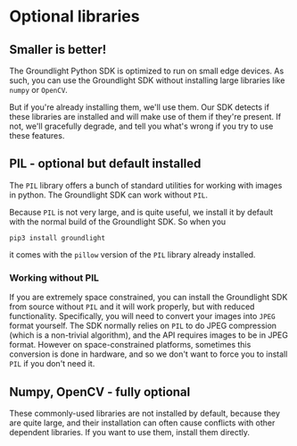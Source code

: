 # Optional libraries

## Smaller is better!

The Groundlight Python SDK is optimized to run on small edge devices. As such, you can use the Groundlight SDK without
installing large libraries like `numpy` or `OpenCV`.

But if you're already installing them, we'll use them. Our SDK detects if these libraries are installed
and will make use of them if they're present. If not, we'll gracefully degrade, and tell you what's
wrong if you try to use these features.

## PIL - optional but default installed

The `PIL` library offers a bunch of standard utilities for working with images in python. The Groundlight SDK can work without `PIL`.

Because `PIL` is not very large, and is quite useful, we install it by default with the normal build of the Groundlight SDK. So when you

```shell
pip3 install groundlight
```

it comes with the `pillow` version of the `PIL` library already installed.

### Working without PIL

If you are extremely space constrained, you can install the Groundlight SDK from source without `PIL` and it will work properly, but with reduced functionality.
Specifically, you will need to convert your images into `JPEG` format yourself. The SDK normally relies on `PIL` to do JPEG compression (which is a non-trivial algorithm), and the API requires images to be in JPEG format. However on space-constrained platforms, sometimes this conversion is done in hardware, and so we don't want to force you to install `PIL` if you don't need it.

## Numpy, OpenCV - fully optional

These commonly-used libraries are not installed by default, because they are quite large, and their installation can often cause conflicts with other dependent libraries. If you want to use them, install them directly.
